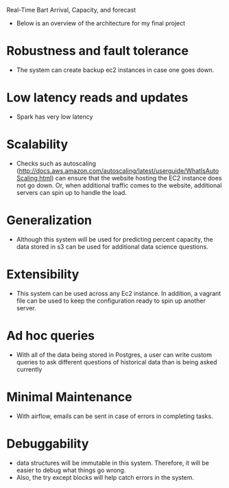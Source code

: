 Real-Time Bart Arrival, Capacity, and forecast

- Below is an overview of the architecture for my final project


# Robustness and fault tolerance
- The system can create backup ec2 instances in case one goes down.
# Low latency reads and updates
- Spark has very low latency


# Scalability
- Checks such as
autoscaling (http://docs.aws.amazon.com/autoscaling/latest/userguide/WhatIsAutoScaling.html)
can ensure that the website hosting the EC2 instance does not go down. Or, when
additional traffic comes to the website, additional servers can spin up
to handle the load.

# Generalization
- Although this system will be used for predicting percent capacity, the data
stored in s3 can be used for additional data science questions.

# Extensibility
- This system can be used across any Ec2 instance. In addition, a vagrant file
can be used to keep the configuration ready to spin up another server.

# Ad hoc queries
- With all of the data being stored in Postgres, a user can write custom queries
to ask different questions of historical data than is being asked currently

# Minimal Maintenance
- With airflow, emails can be sent in case of errors in completing tasks.

# Debuggability
- data structures will be immutable in this system. Therefore, it will be easier
to debug what things go wrong.
- Also, the try except blocks will help catch errors in the system.
